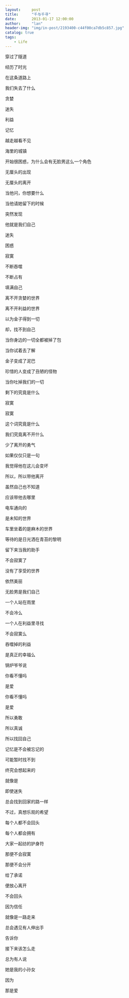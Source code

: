 ```yaml
---
layout:     post
title:      "千与千寻"
date:       2013-01-17 12:00:00
author:     "lan"
header-img: "img/in-post/2193400-c44f00ca7db5c857.jpg"
catalog: true
tags:
    - Life
---
```



穿过了隧道

经历了时光

在这条道路上

我们失去了什么

贪婪

迷失

利益

记忆

越走越看不见

海里的城镇


开始很困惑，为什么会有无脸男这么一个角色

无厘头的出现

无厘头的离开

当他问，你想要什么

当他请她留下的时候

突然发现

他就是我们自己

迷失

困惑

寂寞

不断吞噬

不断占有

填满自己

离不开贪婪的世界

离不开利益的世界

以为金子得到一切

却，找不到自己



当你身边的一切全都被掉了包

当你试着去了解

金子变成了泥巴

珍惜的人变成了丑陋的怪物



当你吐掉我们的一切

剩下的究竟是什么



寂寞

寂寞

这个词究竟是什么



我们究竟离不开什么

少了离开的勇气

如果仅仅只是一句

我觉得他在这儿会变坏

所以，所以带他离开

虽然自己也不知道

应该带他去哪里


电车通向的

是未知的世界

车里坐着的是麻木的世界

等待的是日光洒在青苔的黎明



留下来当我的助手

不会寂寞了

没有了享受的世界

依然美丽



无脸男是我们自己

一个人站在雨里

不会冷么

一个人在利益里寻找

不会寂寞么

吞噬掉的利益

是真正的幸福么


锅炉爷爷说

你看不懂吗

是爱

你看不懂吗

是爱

所以勇敢

所以真诚

所以找回自己


记忆是不会被忘记的

可能暂时找不到

终究会想起来的

就像是

即使迷失

总会找到回家的路一样


不过，真想乐观的希望

每个人都不会回头

每个人都会拥有

大家一起纺的护身符

那便不会寂寞

那便不会分开

给了承诺

便放心离开

不会回头

因为信任


就像是一路走来

总会遇见有人伸出手

告诉你

接下来该怎么走

总为有人说

她是我的小孙女

因为

那是爱
